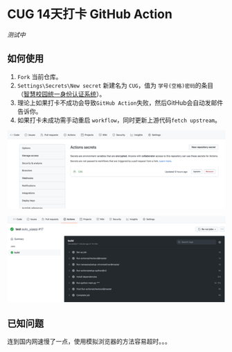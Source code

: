 # CUG 14天打卡 GitHub Action

*测试中*

## 如何使用

1. `Fork` 当前仓库。
2. `Settings\Secrets\New secret` 新建名为 `CUG`，值为 `学号(空格)密码`的条目（[智慧校园统一身份认证系统](http://sfrz.cug.edu.cn/tpass/login?service=http%3A%2F%2Fxyfw.cug.edu.cn%2Ftp_up%2F)）。
3. 理论上如果打卡不成功会导致`GitHub Action`失败，然后GitHub会自动发邮件告诉你。
4. 如果打卡未成功需手动重启 `workflow`，同时更新上游代码`fetch upstream`。

![secret](./doc/1.png)

![打卡](./doc/2.png)

## 已知问题
连到国内网速慢了一点，使用模拟浏览器的方法容易超时。。。